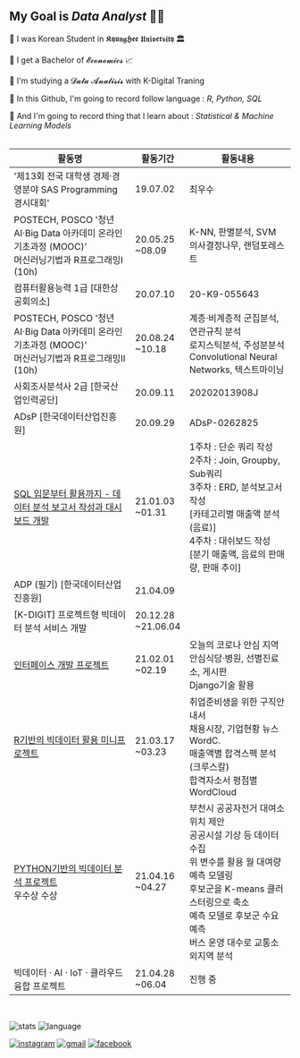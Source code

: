 ## My Goal is *Data Analyst* 💪🏼

:star2: I was Korean Student in 𝕶𝖞𝖚𝖓𝖌𝕳𝖊𝖊 𝖀𝖓𝖎𝖛𝖊𝖗𝖘𝖎𝖙𝖞 🏛 

:star2: I get a Bachelor of 𝓔𝓬𝓸𝓷𝓸𝓶𝓲𝓬𝓼 :chart_with_upwards_trend:

:star2: I'm studying a 𝓓𝓪𝓽𝓪 𝓐𝓷𝓪𝓵𝓲𝓼𝓲𝓼 with K-Digital Traning

:star2: In this Github, I'm going to record follow language : *R, Python, SQL*

:star2: And I'm going to record thing that I learn about : *Statistical & Machine Learning Models*<br><br>

| 활동명                                                       | 활동기간              | 활동내용                                                     |
| ------------------------------------------------------------ | --------------------- | ------------------------------------------------------------ |
| '제13회 전국 대학생 경제·경영분야 SAS Programming 경시대회'  | 19.07.02              | 최우수                                                       |
| POSTECH, POSCO '청년 AI·Big Data 아카데미 온라인 기초과정 (MOOC)'<br>머신러닝기법과 R프로그래밍Ⅰ (10h) | 20.05.25<br>~08.09    | K-NN, 판별분석, SVM<br/>의사결정나무, 랜덤포레스트           |
| 컴퓨터활용능력 1급 [대한상공회의소]                          | 20.07.10              | 20-K9-055643                                                 |
| POSTECH, POSCO '청년 AI·Big Data 아카데미 온라인 기초과정 (MOOC)'<br>머신러닝기법과 R프로그래밍Ⅱ (10h) | 20.08.24<br>~10.18    | 계층·비계층적 군집분석, 연관규칙 분석<br/>로지스틱분석, 주성분분석<br/>Convolutional Neural Networks, 텍스트마이닝 |
| 사회조사분석사 2급 [한국산업인력공단]                        | 20.09.11              | 20202013908J                                                 |
| ADsP [한국데이터산업진흥원]                                  | 20.09.29              | ADsP-0262825                                                 |
| [SQL 입문부터 활용까지 - 데이터 분석 보고서 작성과 대시보드 개발](https://github.com/Yoon-Sangwon/SQL/tree/master/BootCamp) | 21.01.03<br>~01.31    | 1주차 : 단순 쿼리 작성<br>2주차 : Join, Groupby, Sub쿼리<br>3주차 : ERD, 분석보고서 작성<br>[카테고리별 매출액 분석 (음료)]<br>4주차 : 대쉬보드 작성<br>[분기 매출액, 음료의 판매량, 판매 추이] |
| ADP (필기) [한국데이터산업진흥원]                            | 21.04.09              |                                                              |
| [K-DIGIT] 프로젝트형 빅데이터 분석 서비스 개발               | 20.12.28<br>~21.06.04 |                                                              |
| [인터페이스 개발 프로젝트](https://github.com/Yoon-Sangwon/Webproject) | 21.02.01<br>~02.19    | 오늘의 코로나 안심 지역<br>안심식당·병원, 선별진료소, 게시판<br>Django기술 활용 |
| [R기반의 빅데이터 활용 미니프로젝트](https://github.com/Yoon-Sangwon/K-DIGIT_R_Project)                           | 21.03.17<br>~03.23    | 취업준비생을 위한 구직안내서<br>채용시장, 기업현황 뉴스 WordC.<br>매출액별 합격스펙 분석(크루스칼)<br>합격자소서 평점별 WordCloud |
| [PYTHON기반의 빅데이터 분석 프로젝트](https://github.com/Yoon-Sangwon/Bucheon)<br>우수상 수상 | 21.04.16<br>~04.27    | 부천시 공공자전거 대여소 위치 제안<br>공공시설 기상 등 데이터 수집<br>위 변수를 활용 월 대여량 예측 모델링<br>후보군을 K-means 클러스터링으로 축소<br>예측 모델로 후보군 수요 예측<br>버스 운영 대수로 교통소외지역 분석 |
| 빅데이터 · AI · IoT · 클라우드 융합 프로젝트                 | 21.04.28<br>~06.04    | 진행 중                                                      |



<br>

![stats](https://github-readme-stats.vercel.app/api?username=Yoon-sangwon&theme=dark&show_icons=true) ![language](https://github-readme-stats.vercel.app/api/top-langs/?username=Yoon-sangwon&langs_count=5&theme=dark&show_icons=true)

[![instagram](https://img.shields.io/badge/Instagram-E4405F?style=flat-square&logo=Instagram&logoColor=white&link=https://www.instagram.com/PrizeOne_96/)](https://www.instagram.com/PrizeOne_96/) [![gmail](https://img.shields.io/badge/Gmail-D14836?style=flat-square&logo=Gmail&logoColor=white&link=mailto:tkddnjs1648@gmail.com)](mailto:tkddnjs1648@gmail.com) [![facebook](https://img.shields.io/badge/Facebook-1877F2?style=flat-square&logo=Facebook&logoColor=white&link=https://www.facebook.com/Y00NSW)](https://www.facebook.com/Y00NSW)

<!--
**Yoon-Sangwon/Yoon-Sangwon** is a ✨ _special_ ✨ repository because its `README.md` (this file) appears on your GitHub profile.

이모지는 아래에서 참고할 것!
https://wepplication.github.io/tools/charMap/#combCharGen

Here are some ideas to get you started:

- 🔭 I’m currently working on ...
- 🌱 I’m currently learning ...
- 👯 I’m looking to collaborate on ...
- 🤔 I’m looking for help with ...
- 💬 Ask me about ...
- 📫 How to reach me: ...
- 😄 Pronouns: ...
- ⚡ Fun fact: ...
-->
